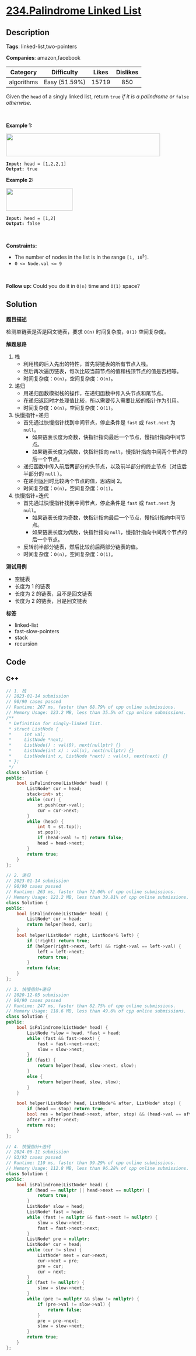 # [234.Palindrome Linked List](https://leetcode.com/problems/palindrome-linked-list/description/)

## Description

**Tags**: linked-list,two-pointers

**Companies**: amazon,facebook

|  Category  |  Difficulty   | Likes | Dislikes |
| :--------: | :-----------: | :---: | :------: |
| algorithms | Easy (51.59%) | 15719 |   850    |

<p>Given the <code>head</code> of a singly linked list, return <code>true</code><em> if it is a </em><span data-keyword="palindrome-sequence"><em>palindrome</em></span><em> or </em><code>false</code><em> otherwise</em>.</p>
<p>&nbsp;</p>
<p><strong class="example">Example 1:</strong></p>
<img alt="" src="https://assets.leetcode.com/uploads/2021/03/03/pal1linked-list.jpg" style="width: 422px; height: 62px;" />
<pre><code><strong>Input:</strong> head = [1,2,2,1]
<strong>Output:</strong> true</code></pre>
<p><strong class="example">Example 2:</strong></p>
<img alt="" src="https://assets.leetcode.com/uploads/2021/03/03/pal2linked-list.jpg" style="width: 182px; height: 62px;" />
<pre><code><strong>Input:</strong> head = [1,2]
<strong>Output:</strong> false</code></pre>
<p>&nbsp;</p>
<p><strong>Constraints:</strong></p>
<ul>
  <li>The number of nodes in the list is in the range <code>[1, 10<sup>5</sup>]</code>.</li>
  <li><code>0 &lt;= Node.val &lt;= 9</code></li>
</ul>
<p>&nbsp;</p>
<strong>Follow up:</strong> Could you do it in <code>O(n)</code> time and <code>O(1)</code> space?

## Solution

**题目描述**

检测单链表是否是回文链表，要求 `O(n)` 时间复杂度，`O(1)` 空间复杂度。

**解题思路**

1. 栈
   - 利用栈的后入先出的特性，首先将链表的所有节点入栈。
   - 然后再次遍历链表，每次比较当前节点的值和栈顶节点的值是否相等。
   - 时间复杂度：`O(n)`，空间复杂度：`O(n)`。
2. 递归
   - 用递归函数模拟栈的操作，在递归函数中传入头节点和尾节点。
   - 在递归返回时才处理值比较，所以需要传入需要比较的指针作为引用。
   - 时间复杂度：`O(n)`，空间复杂度：`O(1)`。
3. 快慢指针+递归
   - 首先通过快慢指针找到中间节点，停止条件是 `fast` 或 `fast.next` 为 `null`。
     - 如果链表长度为奇数，快指针指向最后一个节点，慢指针指向中间节点。
     - 如果链表长度为偶数，快指针指向 `null`，慢指针指向中间两个节点的后一个节点。
   - 递归函数中传入前后两部分的头节点，以及前半部分的终止节点（对应后半部分的 `null` ）。
   - 在递归返回时比较两个节点的值，思路同 2。
   - 时间复杂度：`O(n)`，空间复杂度：`O(1)`。
4. 快慢指针+迭代
   - 首先通过快慢指针找到中间节点，停止条件是 `fast` 或 `fast.next` 为 `null`。
     - 如果链表长度为奇数，快指针指向最后一个节点，慢指针指向中间节点。
     - 如果链表长度为偶数，快指针指向 `null`，慢指针指向中间两个节点的后一个节点。
   - 反转前半部分链表，然后比较前后两部分链表的值。
   - 时间复杂度：`O(n)`，空间复杂度：`O(1)`。

**测试用例**

- 空链表
- 长度为 1 的链表
- 长度为 2 的链表，且不是回文链表
- 长度为 2 的链表，且是回文链表

**标签**

- linked-list
- fast-slow-pointers
- stack
- recursion

<!-- code start -->
## Code

### C++

```cpp
// 1. 栈
// 2023-01-14 submission
// 90/90 cases passed
// Runtime: 267 ms, faster than 68.79% of cpp online submissions.
// Memory Usage: 123.2 MB, less than 35.5% of cpp online submissions.
/**
 * Definition for singly-linked list.
 * struct ListNode {
 *     int val;
 *     ListNode *next;
 *     ListNode() : val(0), next(nullptr) {}
 *     ListNode(int x) : val(x), next(nullptr) {}
 *     ListNode(int x, ListNode *next) : val(x), next(next) {}
 * };
 */
class Solution {
public:
    bool isPalindrome(ListNode* head) {
        ListNode* cur = head;
        stack<int> st;
        while (cur) {
            st.push(cur->val);
            cur = cur->next;
        }
        while (head) {
            int t = st.top();
            st.pop();
            if (head->val != t) return false;
            head = head->next;
        }
        return true;
    }
};
```

```cpp
// 2. 递归
// 2023-01-14 submission
// 90/90 cases passed
// Runtime: 263 ms, faster than 72.06% of cpp online submissions.
// Memory Usage: 121.2 MB, less than 39.81% of cpp online submissions.
class Solution {
public:
    bool isPalindrome(ListNode* head) {
        ListNode* cur = head;
        return helper(head, cur);
    }
    bool helper(ListNode* right, ListNode*& left) {
        if (!right) return true;
        if (helper(right->next, left) && right->val == left->val) {
            left = left->next;
            return true;
        }
        return false;
    }
};
```

```cpp
// 3. 快慢指针+递归
// 2020-12-05 submission
// 90/90 cases passed
// Runtime: 247 ms, faster than 82.75% of cpp online submissions.
// Memory Usage: 118.6 MB, less than 49.6% of cpp online submissions.
class Solution {
public:
    bool isPalindrome(ListNode* head) {
        ListNode *slow = head, *fast = head;
        while (fast && fast->next) {
            fast = fast->next->next;
            slow = slow->next;
        }
        if (fast) {
            return helper(head, slow->next, slow);
        }
        else {
            return helper(head, slow, slow);
        }
    }

    bool helper(ListNode* head, ListNode*& after, ListNode* stop) {
        if (head == stop) return true;
        bool res = helper(head->next, after, stop) && (head->val == after->val);
        after = after->next;
        return res;
    }
};
```

```cpp
// 4. 快慢指针+迭代
// 2024-06-11 submission
// 93/93 cases passed
// Runtime: 110 ms, faster than 99.29% of cpp online submissions.
// Memory Usage: 112.8 MB, less than 96.28% of cpp online submissions.
class Solution {
public:
    bool isPalindrome(ListNode* head) {
        if (head == nullptr || head->next == nullptr) {
            return true;
        }
        ListNode* slow = head;
        ListNode* fast = head;
        while (fast != nullptr && fast->next != nullptr) {
            slow = slow->next;
            fast = fast->next->next;
        }
        ListNode* pre = nullptr;
        ListNode* cur = head;
        while (cur != slow) {
            ListNode* next = cur->next;
            cur->next = pre;
            pre = cur;
            cur = next;
        }
        if (fast != nullptr) {
            slow = slow->next;
        }
        while (pre != nullptr && slow != nullptr) {
            if (pre->val != slow->val) {
                return false;
            }
            pre = pre->next;
            slow = slow->next;
        }
        return true;
    }
};
```

<!-- code end -->

